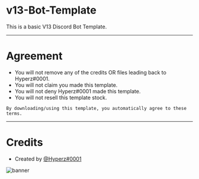 # v13-Bot-Template
This is a basic V13 Discord Bot Template.

---

# Agreement
- You will not remove any of the credits OR files leading back to Hyperz#0001.
- You will not claim you made this template.
- You will not deny Hyperz#0001 made this template.
- You will not resell this template stock.

`By downloading/using this template, you automatically agree to these terms.`

---

# Credits
- Created by [@Hyperz#0001](https://hyperz.net/discord)

![banner](https://cdn.hyperz.net/main/GQj0wj.png)
